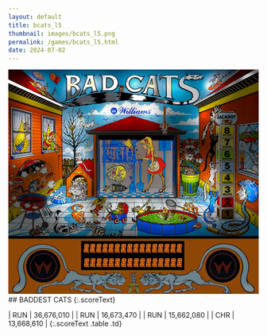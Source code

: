 ```yaml
---
layout: default
title: bcats_l5
thumbnail: images/bcats_l5.png
permalink: /games/bcats_l5.html
date: 2024-07-02
---
```


<img src="../images/bcats_l5.png" class="gameThumbnail img-fluid mx-auto align-middle">
## BADDEST CATS
{:.scoreText}

| RUN | 36,676,010 | 
| RUN | 16,673,470 | 
| RUN | 15,662,080 | 
| CHR | 13,668,610 | 
{:.scoreText .table .td}
